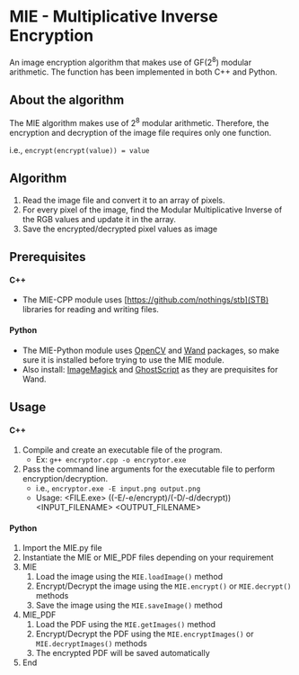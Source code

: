 # MIE - Multiplicative Inverse Encryption
An image encryption algorithm that makes use of GF(2<sup>8</sup>) modular arithmetic. The function has been implemented in both C++ and Python.

About the algorithm
----
The MIE algorithm makes use of 2<sup>8</sup> modular arithmetic. Therefore, the encryption and decryption of the image file requires only one function.

i.e., `encrypt(encrypt(value)) = value`

Algorithm
----
1. Read the image file and convert it to an array of pixels.
2. For every pixel of the image, find the Modular Multiplicative Inverse of the RGB values and update it in the array.
3. Save the encrypted/decrypted pixel values as image

Prerequisites
----
#### C++
- The MIE-CPP module uses [https://github.com/nothings/stb](STB) libraries for reading and writing files.

#### Python
- The MIE-Python module uses [OpenCV](https://pypi.org/project/opencv-python/) and [Wand](https://pypi.org/project/Wand/) packages, so make sure it is installed before trying to use the MIE module.
- Also install: [ImageMagick](http://www.imagemagick.org/script/download.php) and [GhostScript](https://www.ghostscript.com/download/gsdnld.html) as they are prequisites for Wand.

Usage
----
#### C++
1. Compile and create an executable file of the program. 
    - Ex: `g++ encryptor.cpp -o encryptor.exe`
2. Pass the command line arguments for the executable file to perform encryption/decryption.
    - i.e., `encryptor.exe -E input.png output.png`
    - Usage: <FILE.exe> ((-E/-e/encrypt)/(-D/-d/decrypt)) <INPUT_FILENAME> <OUTPUT_FILENAME>

#### Python
1. Import the MIE.py file
2. Instantiate the MIE or MIE_PDF files depending on your requirement
3. MIE
    1. Load the image using the `MIE.loadImage()` method
    2. Encrypt/Decrypt the image using the `MIE.encrypt()` or `MIE.decrypt()` methods
    3. Save the image using the `MIE.saveImage()` method
4. MIE_PDF
    1. Load the PDF using the `MIE.getImages()` method
    2. Encrypt/Decrypt the PDF using the `MIE.encryptImages()` or `MIE.decryptImages()` methods
    3. The encrypted PDF will be saved automatically
5. End
